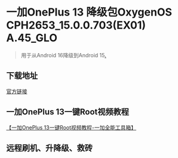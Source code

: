 # 一加OnePlus 13 降级包OxygenOS CPH2653_15.0.0.703(EX01) A.45_GLO

> 用于从Android 16降级到Android 15[.](https://community.oneplus.com/thread/1825773890316533761)


## 下载地址

[官方链接](https://oxygenos.oneplus.com/11286_sign_CPH2653_11_A_OTA_0450_all_wuh8rb_10100111.zip)


## 一加OnePlus 13一键Root视频教程

[【一加OnePlus 13一键Root视频教程-一加全能工具箱】](https://www.daxiaamu.com/7886/)

## 远程刷机、升降级、救砖
